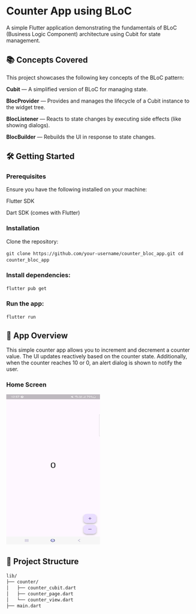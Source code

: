 # Counter App using BLoC

A simple Flutter application demonstrating the fundamentals of BLoC (Business Logic Component) architecture using Cubit for state management.

## 📚 Concepts Covered

This project showcases the following key concepts of the BLoC pattern:

**Cubit** — A simplified version of BLoC for managing state.

**BlocProvider** — Provides and manages the lifecycle of a Cubit instance to the widget tree.

**BlocListener** — Reacts to state changes by executing side effects (like showing dialogs).

**BlocBuilder** — Rebuilds the UI in response to state changes.

## 🛠️ Getting Started

### Prerequisites

Ensure you have the following installed on your machine:

Flutter SDK

Dart SDK (comes with Flutter)

### Installation
Clone the repository:

`git clone https://github.com/your-username/counter_bloc_app.git
cd counter_bloc_app`

### Install dependencies:

`flutter pub get`

### Run the app:

`flutter run`

## 🚀 App Overview

This simple counter app allows you to increment and decrement a counter value. The UI updates reactively based on the counter state.
Additionally, when the counter reaches 10 or 0, an alert dialog is shown to notify the user.

### Home Screen

<img src=img.png alt="Home" width="250" height="400" />

## 📝 Project Structure

```
lib/
├── counter/
│   ├── counter_cubit.dart
│   ├── counter_page.dart
│   └── counter_view.dart
├── main.dart
